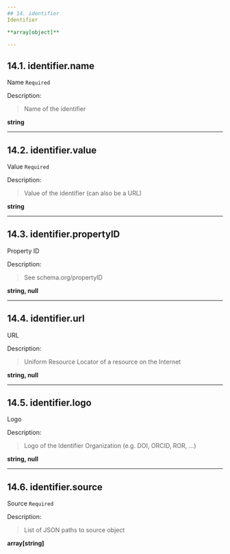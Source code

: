 ```yaml
---
## 14. identifier
Identifier  

**array[object]**

---
```

## 14.1. identifier.name
Name  `Required`

Description:
> Name of the identifier  

**string**

---
## 14.2. identifier.value
Value  `Required`

Description:
> Value of the identifier (can also be a URL)  

**string**

---
## 14.3. identifier.propertyID
Property ID  

Description:
> See schema.org/propertyID  

**string, null**

---
## 14.4. identifier.url
URL  

Description:
> Uniform Resource Locator of a resource on the Internet  

**string, null**

---
## 14.5. identifier.logo
Logo  

Description:
> Logo of the Identifier Organization (e.g. DOI, ORCID, ROR, ...)  

**string, null**

---
## 14.6. identifier.source
Source  `Required`

Description:
> List of JSON paths to source object  

**array[string]**
